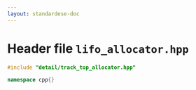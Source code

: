 ```yaml
---
layout: standardese-doc
---
```


# Header file `lifo_allocator.hpp`

``` cpp
#include "detail/track_top_allocator.hpp"

namespace cpp{}
```

